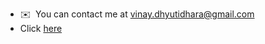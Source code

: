 * ✉️  You can contact me at [vinay.dhyutidhara@gmail.com](mailto:vinay.dhyutidhara@gmail.com)
* Click [here](http://vdhyutidhara.vercel.app)
